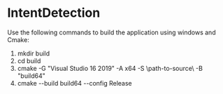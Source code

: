 # IntentDetection
Use the following commands to build the application using windows and Cmake:

1. mkdir build
2. cd build
3. cmake -G "Visual Studio 16 2019" -A x64 -S \path-to-source\ -B "build64"
4. cmake --build build64 --config Release
 
